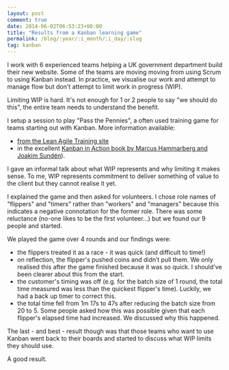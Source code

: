 ```yaml
---
layout: post
comment: true
date: 2014-06-02T06:53:23+00:00
title: "Results from a Kanban learning game"
permalink: /blog/:year/:i_month/:i_day/:slug
tag: kanban
---
```

<p>I work with 6 experienced teams helping a UK government department build their new website. Some of the teams are moving moving from using Scrum to using Kanban instead. In practice, we visualise our work and attempt to manage flow but don't attempt to limit work in progress (WIP). </p>

<p>Limiting WIP is hard. It's not enough for 1 or 2 people to say "we should do this", the entire team needs to understand the benefit. </p>

<p>I setup a session to play "Pass the Pennies", a often used training game for teams starting out with Kanban. More information available: </p>

<ul>
<li><a href="http://www.leanagiletraining.com/better-agile/agile-penny-game-rules/">from the Lean Agile Training site</a></li>
<li>in the excellent <a href="https://twitter.com/KanbanInAction">Kanban in Action book by Marcus Hammarberg and Joakim Sundén</a>).</li>
</ul>

<p>I gave an informal talk about what WIP represents and why limiting it makes sense. To me, WIP represents commitment to deliver something of value to the client but they cannot realise it yet.</p>

<p>I explained the game and then asked for volunteers. I chose role names of "flippers" and "timers" rather than "workers" and "managers" because  this indicates a negative connotation for the former role. There was some reluctance (no-one likes to be the first volunteer...) but we found our 9 people and started.</p>

<p>We played the game over 4 rounds and our findings were:</p>

<ul>
<li>the flippers treated it as a race - it was quick (and difficult to time!)</li>
<li>on reflection, the flipper's pushed coins and didn’t pull them. We only realised this after the game finished because it was so quick. I should've been clearer about this from the start.</li>
<li>the customer's timing was off (e.g. for the batch size of 1 round, the total time measured was less than the quickest flipper's time). Luckily, we had a back up timer to correct this.</li>
<li>the total time fell from 1m 17s to 47s after reducing the batch size from 20 to 5. Some people asked how this was possible given that each flipper's elapsed time had increased. We discussed why this happened.</li>
</ul>

<p>The last - and best - result though was that those teams who want to use Kanban went back to their boards and started to discuss what WIP limits they should use.</p>

<p>A good result.</p>
